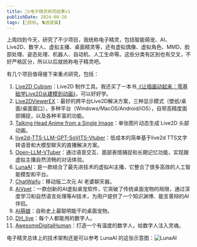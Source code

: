 ```yaml
---
title: 🧚‍♀️电子精灵研究结果v1
publishDate: 2024-08-26
tags: [📆目标, 🐈逍遥猫]
---
```


上周四到今天，研究了不少项目，我统称电子精灵，包括智能萌宠、AI、Live2D、数字人、虚拟主播、桌面精灵等，还有虚拟偶像、虚拟角色、MMD、脸部处理、姿态处理、机器人、自动机、人工生命等。这些分类有区别也有交叉，不好严格区分，所以以后就统称电子精灵吧。

有几个项目值得接下来重点研究，包括：

1. [Live2D Cubism]：Live2D 制作工具。我还买了一本书[《让插画动起来：零基础学Live2D从建模到动画》]，可以好好学。
2. [Live2DViewerEX]：最好的跨平台Live2D解决方案，三种显示模式（壁纸/桌面/桌面窗口），多种平台（Windows/MacOS/Android/iOS），自带高精度面部捕捉，以及各种丰富的功能。
3. [Talking Head Anime from a Single Image]：单张图片动态生成 Live2D 头部动画。
4. [live2d-TTS-LLM-GPT-SoVITS-Vtuber]：低成本的简单基于live2d TTS文字转语音和大模型聊天的直播解决方案。
5. [Open-LLM-VTuber]：通过语音交互、面部表情捕捉和长期记忆功能，实现跟虚拟主播自然流畅的对话体验。
6. [LunaAI]：是一款结合了最先进技术的虚拟AI主播，它整合了很多高效的人工智能模型和平台。
7. [ChatWaifu]：移动版二次元 AI 老婆聊天器。
8. [AiVpet]：一款创新的AI虚拟桌宠软件，它突破了传统桌面宠物的局限，通过深度学习和自然语言处理等AI技术，为用户提供了一个知识渊博、能言善辩的AI伴侣。
9. [AI萌娘]：自称史上最聪明能干的桌面宠物。
10. [DH_live]：每个人都能用的数字人。
11. [AwesomeDigitalHuman]：打造一个有温度的数字人，给数字人注入灵魂。

电子精灵总体上的技术架构还是可以参考 LunaAI 的这张示意图：![LunaAI](/images/luna-ai.png)


[Live2D Cubism]: https://www.live2d.com/
[《让插画动起来：零基础学Live2D从建模到动画》]: https://book.douban.com/subject/36730744/
[Live2DViewerEX]: https://store.steampowered.com/app/616720/Live2DViewerEX/
[Talking Head Anime from a Single Image]: https://pkhungurn.github.io/talking-head-anime-4/
[live2d-TTS-LLM-GPT-SoVITS-Vtuber]: https://github.com/v3ucn/live2d-TTS-LLM-GPT-SoVITS-Vtuber
[Open-LLM-VTuber]: https://github.com/t41372/Open-LLM-VTuber
[LunaAI]: https://ikaros521.eu.org/site/
[ChatWaifu]: https://github.com/Voine/ChatWaifu_Mobile
[AiVpet]: https://www.vpetai.com/
[AI萌娘]: https://store.steampowered.com/app/2331610/AI/
[DH_live]: https://github.com/kleinlee/DH_live
[AwesomeDigitalHuman]: https://github.com/wan-h/awesome-digital-human-live2d
